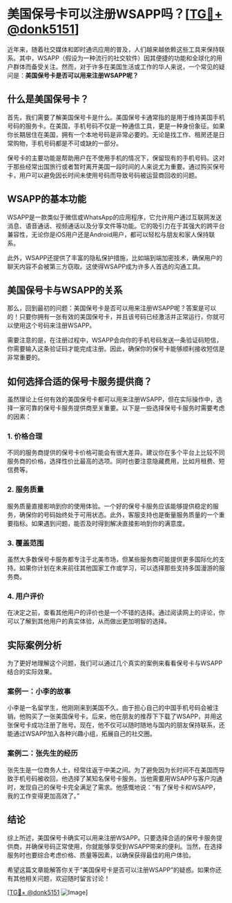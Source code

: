 # 美国保号卡可以注册WSAPP吗？[[TG💪+ @donk5151](https://t.me/s/donk5151)]

近年来，随着社交媒体和即时通讯应用的普及，人们越来越依赖这些工具来保持联系。其中，WSAPP（假设为一种流行的社交软件）因其便捷的功能和全球化的用户群体而备受关注。然而，对于许多在美国生活或工作的华人来说，一个常见的疑问是：**美国保号卡是否可以用来注册WSAPP呢？**

## 什么是美国保号卡？

首先，我们需要了解美国保号卡是什么。美国保号卡通常指的是用于维持美国手机号码的服务卡。在美国，手机号码不仅是一种通信工具，更是一种身份象征。如果你长期居住在美国，拥有一个本地号码是非常必要的。无论是找工作、租房还是日常购物，手机号码都是不可或缺的一部分。

保号卡的主要功能是帮助用户在不使用手机的情况下，保留现有的手机号码。这对于那些经常出国旅行或者暂时离开美国一段时间的人来说尤为重要。通过购买保号卡，用户可以避免因长时间未使用号码而导致号码被运营商回收的问题。

## WSAPP的基本功能

WSAPP是一款类似于微信或WhatsApp的应用程序，它允许用户通过互联网发送消息、语音通话、视频通话以及分享文件等功能。它的吸引力在于其强大的跨平台兼容性，无论你是iOS用户还是Android用户，都可以轻松与朋友和家人保持联系。

此外，WSAPP还提供了丰富的隐私保护措施，比如端到端加密技术，确保用户的聊天内容不会被第三方窃取。这使得WSAPP成为许多人首选的沟通工具。

## 美国保号卡与WSAPP的关系

那么，回到最初的问题：美国保号卡是否可以用来注册WSAPP呢？答案是可以的！只要你拥有一张有效的美国保号卡，并且该号码已经激活并正常运行，你就可以使用这个号码来注册WSAPP。

需要注意的是，在注册过程中，WSAPP会向你的手机号码发送一条验证码短信，你需要输入这条验证码才能完成注册。因此，确保你的保号卡能够顺利接收短信是非常重要的。

## 如何选择合适的保号卡服务提供商？

虽然理论上任何有效的美国保号卡都可以用来注册WSAPP，但在实际操作中，选择一家可靠的保号卡服务提供商至关重要。以下是一些选择保号卡服务时需要考虑的因素：

### 1. **价格合理**
   不同的服务商提供的保号卡价格可能会有很大差异。建议你在多个平台上比较不同服务商的价格，选择性价比最高的选项。同时也要注意隐藏费用，比如月租费、短信费等。

### 2. **服务质量**
   服务质量直接影响到你的使用体验。一个好的保号卡服务应该能够提供稳定的服务，确保你的号码始终处于可用状态。此外，客服支持也是衡量服务质量的一个重要指标。如果遇到问题，能否及时得到解决直接影响到你的满意度。

### 3. **覆盖范围**
   虽然大多数保号卡服务都专注于北美市场，但某些服务商可能提供更多国际化的支持。如果你计划在未来前往其他国家工作或学习，可以选择那些支持多国漫游的服务商。

### 4. **用户评价**
   在决定之前，查看其他用户的评价也是一个不错的选择。通过阅读网上的评论，你可以了解到其他用户的真实体验，从而做出更加明智的选择。

## 实际案例分析

为了更好地理解这个问题，我们可以通过几个真实的案例来看看保号卡与WSAPP结合的实际效果。

### 案例一：小李的故事
小李是一名留学生，他刚刚来到美国不久。由于担心自己的中国手机号码会被注销，他购买了一张美国保号卡。后来，他在朋友的推荐下下载了WSAPP，并用这张保号卡成功注册了账号。现在，他不仅可以随时随地与国内的朋友保持联系，还能通过WSAPP加入各种兴趣小组，拓展自己的社交圈。

### 案例二：张先生的经历
张先生是一位商务人士，经常往返于中美之间。为了避免因为长时间不在美国而导致手机号码被收回，他选择了某知名保号卡服务。当他需要用WSAPP与客户沟通时，发现自己的保号卡完全满足了需求。他感慨地说：“有了保号卡和WSAPP，我的工作变得更加高效了。”

## 结论

综上所述，美国保号卡确实可以用来注册WSAPP。只要选择合适的保号卡服务提供商，并确保号码正常使用，你就能够享受到WSAPP带来的便利。当然，在选择服务时也要综合考虑价格、质量等因素，以确保获得最佳的用户体验。

希望这篇文章能解答你关于“美国保号卡是否可以注册WSAPP”的疑惑。如果你还有其他相关问题，欢迎随时留言讨论！

[[TG💪+ @donk5151](https://t.me/s/donk5151) ![Image](https://i.postimg.cc/rwNCRYN7/Snipaste-2025-04-30-17-27-05.png)]